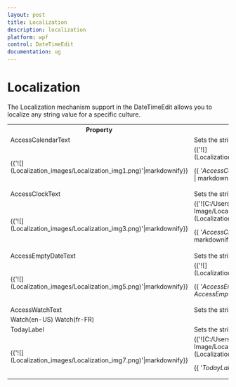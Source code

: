 ```yaml
---
layout: post
title: Localization
description: localization
platform: wpf
control: DateTimeEdit
documentation: ug
---
```


# Localization

The Localization mechanism support in the DateTimeEdit allows you to localize any string value for a specific culture.


<table>
<tr>
<th>
Property</th><th>
Description</th></tr>
<tr>
<td>
AccessCalendarText</td><td>
Sets the string for the Calendar Text in DateTimeEdit.</td></tr>
<tr>
<td colspan = "1">
{{'![](Localization_images/Localization_img1.png)'|markdownify}}
</td>
<td>
{{'![](Localization_images/Localization_img2.png)'|markdownify}}

{{ '_AccessCalendarText(en-US)AccessCalendarText(fr-FR)_' | markdownify }}</td></tr>
<tr>
<td>
AccessClockText</td><td>
Sets the string for the Clock Text in DateTimeEdit</td></tr>
<tr>
<td colspan = "1">
{{'![](Localization_images/Localization_img3.png)'|markdownify}}
</td>
<td>
{{'![C:/Users/Sugapriyam/Desktop/local/LocalizationUG_Doc Image/LocalizationUG_Doc Image/56.png](Localization_images/Localization_img4.png)'|markdownify}}

{{ '_AccessClockText(en-US)                                              AccessClockText(fr-FR)_' | markdownify }}</td></tr>
<tr>
<td>
AccessEmptyDateText</td><td>
Sets the string for the Empty Date Text in DateTimeEdit.</td></tr>
<tr>
<td colspan = "1">
{{'![](Localization_images/Localization_img5.png)'|markdownify}}
</td>
<td>
{{'![](Localization_images/Localization_img6.png)'|markdownify}}

{{ '_AccessEmptyDateText (en-US)                                                   AccessEmptyDateText(fr-FR)_' | markdownify }}</td></tr>
<tr>
<td>
AccessWatchText</td><td>
Sets the string for the Watch Text in DateTimeEdit.</td></tr>
<tr>
<td colspan = "1">
Watch(en-US)                                                            Watch(fr-FR)</td></tr>
<tr>
<td>
TodayLabel</td><td>
Sets the string for the Today Label in DateTimeEdit.</td></tr>
<tr>
<td colspan = "1">
{{'![](Localization_images/Localization_img7.png)'|markdownify}}
</td>
<td>
{{'![C:/Users/Sugapriyam/Desktop/local/LocalizationUG_Doc Image/LocalizationUG_Doc Image/68.png](Localization_images/Localization_img8.png)'|markdownify}}

{{ '_TodayLabel                                                                            TodayLabel_' | markdownify }}</td></tr>
</table>


